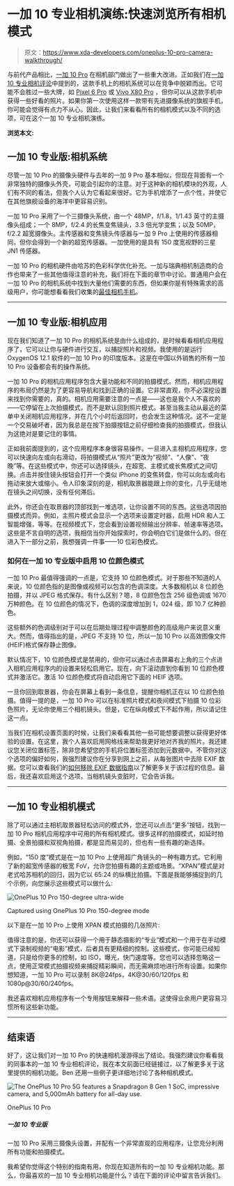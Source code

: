 # 一加 10 专业相机演练:快速浏览所有相机模式

> 原文：<https://www.xda-developers.com/oneplus-10-pro-camera-walkthrough/>

与前代产品相比，[一加 10 Pro](https://www.xda-developers.com/oneplus-10-pro-review/) 在相机部门做出了一些重大改进。正如我们在[一加 10 专业相机评论](https://www.xda-developers.com/oneplus-10-pro-camera-review/)中提到的，这款手机上的相机系统可以在竞争中脱颖而出。它可能不会胜过一些大牌，如 [Pixel 6 Pro](https://www.xda-developers.com/google-pixel-6-pro-review/) 或 [Vivo X80 Pro](https://www.xda-developers.com/vivo-x80-pro-review/) ，但你可以从这款手机中获得一些好看的照片。如果你第一次使用这样一款带有先进摄像系统的旗舰手机，你可能会觉得有点力不从心。因此，让我们来看看所有的相机模式以及不同的选项，可在这个一加 10 专业相机演练。

**浏览本文:**

## 一加 10 专业版:相机系统

尽管一加 10 Pro 的摄像头硬件与去年的一加 9 Pro 基本相似，但现在背面有一个非常独特的摄像头外壳，可能会引起你的注意。对于这种新的相机模块的外观，人们有不同的看法，但我个人认为它看起来很好。它为手机增添了一点个性，并使它在其他旗舰设备的海洋中更容易识别。

一加 10 Pro 采用了一个三摄像头系统，由一个 48MP，f/1.8，1/1.43 英寸的主摄像头组成；一个 8MP，f/2.4 的长焦变焦镜头，3.3 倍光学变焦；以及 50MP，f/2.2 超宽摄像头。主传感器和变焦镜头传感器与一加 9 Pro 上使用的传感器相同，但你会得到一个新的超宽传感器。一加使用的是具有 150 度宽视野的三星 JN1 传感器。

一加 10 Pro 的相机硬件由哈苏的色彩科学优化补充。一加与瑞典相机制造商的合作也带来了一些其他值得注意的补充，我们将在下面的章节中讨论。普通用户会在一加 10 Pro 的相机系统中找到大量他们需要的东西，但如果你是有特殊需求的高级用户，你可能想看看我们收集的[最佳相机手机](https://www.xda-developers.com/best-smartphone-cameras/)。

* * *

## 一加 10 专业版:相机应用

现在我们知道了一加 10 Pro 的相机系统是由什么组成的，是时候看看相机应用程序了，它可以让你与硬件进行交互，以捕捉照片和视频。我使用的是运行 OxygenOS 12.1 软件的一加 10 Pro 的印度版本。这是在中国以外销售的所有一加 10 Pro 设备都会有的操作系统。

一加 10 Pro 的相机应用程序包含大量功能和不同的拍摄模式。然而，相机应用程序的布局仍然是为了更容易导航和找到正确的设置。它非常直观，你不必深挖设置来找到你需要的，真的。相机应用需要注意的一点是——这也是我个人不喜欢的——它停留在上次拍摄模式，而不是默认回到照片模式。甚至当我主动从最近的菜单中关闭相机应用程序，并在几个小时后返回时，也会发生这种情况。这不一定是一个交易破坏者，因为我总是在按下拍摄按钮之前仔细检查我的拍摄模式，但我认为这绝对是要记住的事情。

正如我前面提到的，这个应用程序本身很容易操作。一旦进入主相机应用程序，您可以快速向左或向右滑动，将拍摄模式从“照片”更改为“视频”、“人像”、“夜晚”等。在这些模式中，你还可以选择镜头，在超宽、主模式或长焦模式之间切换。点击并按住镜头按钮会打开一个类似 iPhone 的变焦转盘，你可以向左或向右拖动来放大或缩小。令人印象深刻的是，相机取景器能跟上你的变化，几乎无缝地在镜头之间切换，没有任何滞后。

此外，你还会在取景器的顶部找到一堆选项，让你设置不同的东西。这些选项因拍摄模式而异。例如，主照片模式会显示一个选项来设置定时器，启用 HDR 和人工智能增强，等等。在视频模式下，您会看到设置视频输出分辨率、帧速率等选项。这些是不言自明的选项，我相信当你开始探索时，你会明白它们是做什么的。但在进入下一部分之前，我想强调一件事——10 位彩色模式。

### 如何在一加 10 专业版中启用 10 位颜色模式

一加 10 Pro 最值得强调的一点是，它支持 10 位颜色模式。对于那些不知道的人来说，10 位颜色指的是图像或视频可以包含的色调深度。大多数相机以 8 位颜色拍摄，并以 JPEG 格式保存。有什么区别？嗯，8 位颜色包含 256 级色调或 1670 万种颜色。在 10 位颜色的情况下，色调的深度增加到 1，024 级，即 10.7 亿种颜色。

这些额外的色调级别对于可以在后期处理过程中调整颜色的高级用户来说意义重大。然而，值得指出的是，JPEG 不支持 10 位，所以一加 10 Pro 以高效图像文件(HEIF)格式保存静止图像。

默认情况下，10 位颜色模式是禁用的，但你可以通过点击屏幕右上角的三个点进入相机应用程序内的设置来轻松启用它。现在，向下滚动直到你看到 10 位颜色模式并激活它。激活 10 位颜色模式将自动启用它下面的 HEIF 选项。

一旦你回到取景器，你会在屏幕上看到一条信息，提醒你相机正在以 10 位颜色拍摄。值得一提的是，一加 10 Pro 可以在标准照片模式和夜间模式下拍摄 10 位彩色照片，无论你使用三个相机镜头。但是，它在纵向模式下不起作用，所以请记住这一点。

当我们在相机设置页面的时候，让我们来看看其他一些可能想要调整以获得更好体验的设置。在这里，我个人喜欢启用网格线来帮助我更好地对齐我的照片。我还建议您关闭位置标签，除非您希望您的手机将位置标签添加到元数据中。不管你对这个选项的偏好如何，我强烈建议你在分享到网上之前，从每张图片中去除 EXIF 数据。您可以查看我们的[如何移除 EXIF 数据指南](https://www.xda-developers.com/how-to-view-remove-exif-data-android-ios/)以了解更多关于该过程的信息。最后，我还喜欢启用这个选项，当相机镜头变脏时，它会告诉我。

* * *

## 一加 10 专业相机模式

除了可以通过主相机取景器轻松访问的模式外，您还可以点击“更多”按钮，找到一加 10 Pro 相机应用程序中可用的所有相机模式。很多这样的拍摄模式，如延时拍摄、全景拍摄和双视角拍摄，都是显而易见的，但也有一些有趣的新选择。

例如，“150 度”模式是在一加 10 Pro 上使用超广角镜头的一种有趣方式。它利用了新的超宽传感器的极宽 FoV，允许您拍摄有趣的主题或场景。“XPAN”模式是对老式哈苏相机的回归，因为它以 65:24 的纵横比拍摄。下面是我能够捕捉到的几个示例，向您展示这些模式可以做什么:

 <picture>![OnePlus 10 Pro 150-degree ultra-wide](img/7281c3b2e01eb1a2ebf94283fb6e9fba.png)</picture> 

Captured using OnePlus 10 Pro 150-degree mode

以下是在一加 10 Pro 上使用 XPAN 模式拍摄的几张照片:

值得注意的是，你还可以获得一个用于静态摄影的“专业”模式和一个用于在手动模式下录制视频的“电影”模式，后者具有更精细的控制。这些模式，你可能已经知道，只是给你更多的控制，如 ISO，曝光，快门速度等。您也可以选择忽略这一点，使用正常模式拍摄视频来捕捉精彩瞬间，而无需麻烦地进行所有设置。如果你想知道，一加 10 Pro 可以录制 8K@24fps，4K@30/60/120fps 和 1080p@30/60/240fps。

我还喜欢相机应用程序有一个专用按钮来解释一些术语。这使得业余用户更容易习惯所有这些新功能。

* * *

## 结束语

好了，这让我们对一加 10 Pro 的快速相机漫游得出了结论。我强烈建议你看看我的同事本的一加 10 专业相机评论，我在本文前面已经链接过，以了解更多关于这里提供的相机功能。Ben 还用一些例子更详细地讨论了各种相机模式。

 <picture>![The OnePlus 10 Pro 5G features a Snapdragon 8 Gen 1 SoC, impressive camera, and 5,000mAh battery for all-day use. ](img/f7d80e57df7b95a3867fe90cad41dd3e.png)</picture> 

OnePlus 10 Pro

##### 一加 10 专业版

一加 10 Pro 采用三摄像头设置，并配有一个非常直观的应用程序，让您充分利用所有功能和拍摄模式。

我希望你觉得这个特别的指南有用，你现在知道所有的一加 10 专业相机功能。那么，你最喜欢的一加 10 专业相机功能是什么？请在下面的评论中留言告诉我们。